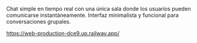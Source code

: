 Chat simple en tiempo real con una única sala donde los usuarios pueden comunicarse instantáneamente. Interfaz minimalista y funcional para conversaciones grupales.

https://web-production-dce9.up.railway.app/
